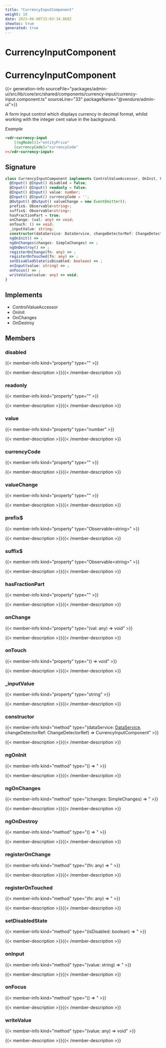 ```yaml
---
title: "CurrencyInputComponent"
weight: 10
date: 2023-06-08T15:03:34.860Z
showtoc: true
generated: true
---
```

<!-- This file was generated from the Vendure source. Do not modify. Instead, re-run the "docs:build" script -->

# CurrencyInputComponent
<div class="symbol">


# CurrencyInputComponent

{{< generation-info sourceFile="packages/admin-ui/src/lib/core/src/shared/components/currency-input/currency-input.component.ts" sourceLine="33" packageName="@vendure/admin-ui">}}

A form input control which displays currency in decimal format, whilst working
with the integer cent value in the background.

*Example*

```HTML
<vdr-currency-input
    [(ngModel)]="entityPrice"
    [currencyCode]="currencyCode"
></vdr-currency-input>
```

## Signature

```TypeScript
class CurrencyInputComponent implements ControlValueAccessor, OnInit, OnChanges, OnDestroy {
  @Input() @Input() disabled = false;
  @Input() @Input() readonly = false;
  @Input() @Input() value: number;
  @Input() @Input() currencyCode = '';
  @Output() @Output() valueChange = new EventEmitter();
  prefix$: Observable<string>;
  suffix$: Observable<string>;
  hasFractionPart = true;
  onChange: (val: any) => void;
  onTouch: () => void;
  _inputValue: string;
  constructor(dataService: DataService, changeDetectorRef: ChangeDetectorRef)
  ngOnInit() => ;
  ngOnChanges(changes: SimpleChanges) => ;
  ngOnDestroy() => ;
  registerOnChange(fn: any) => ;
  registerOnTouched(fn: any) => ;
  setDisabledState(isDisabled: boolean) => ;
  onInput(value: string) => ;
  onFocus() => ;
  writeValue(value: any) => void;
}
```
## Implements

 * ControlValueAccessor
 * OnInit
 * OnChanges
 * OnDestroy


## Members

### disabled

{{< member-info kind="property" type=""  >}}

{{< member-description >}}{{< /member-description >}}

### readonly

{{< member-info kind="property" type=""  >}}

{{< member-description >}}{{< /member-description >}}

### value

{{< member-info kind="property" type="number"  >}}

{{< member-description >}}{{< /member-description >}}

### currencyCode

{{< member-info kind="property" type=""  >}}

{{< member-description >}}{{< /member-description >}}

### valueChange

{{< member-info kind="property" type=""  >}}

{{< member-description >}}{{< /member-description >}}

### prefix$

{{< member-info kind="property" type="Observable&#60;string&#62;"  >}}

{{< member-description >}}{{< /member-description >}}

### suffix$

{{< member-info kind="property" type="Observable&#60;string&#62;"  >}}

{{< member-description >}}{{< /member-description >}}

### hasFractionPart

{{< member-info kind="property" type=""  >}}

{{< member-description >}}{{< /member-description >}}

### onChange

{{< member-info kind="property" type="(val: any) =&#62; void"  >}}

{{< member-description >}}{{< /member-description >}}

### onTouch

{{< member-info kind="property" type="() =&#62; void"  >}}

{{< member-description >}}{{< /member-description >}}

### _inputValue

{{< member-info kind="property" type="string"  >}}

{{< member-description >}}{{< /member-description >}}

### constructor

{{< member-info kind="method" type="(dataService: <a href='/admin-ui-api/providers/data-service#dataservice'>DataService</a>, changeDetectorRef: ChangeDetectorRef) => CurrencyInputComponent"  >}}

{{< member-description >}}{{< /member-description >}}

### ngOnInit

{{< member-info kind="method" type="() => "  >}}

{{< member-description >}}{{< /member-description >}}

### ngOnChanges

{{< member-info kind="method" type="(changes: SimpleChanges) => "  >}}

{{< member-description >}}{{< /member-description >}}

### ngOnDestroy

{{< member-info kind="method" type="() => "  >}}

{{< member-description >}}{{< /member-description >}}

### registerOnChange

{{< member-info kind="method" type="(fn: any) => "  >}}

{{< member-description >}}{{< /member-description >}}

### registerOnTouched

{{< member-info kind="method" type="(fn: any) => "  >}}

{{< member-description >}}{{< /member-description >}}

### setDisabledState

{{< member-info kind="method" type="(isDisabled: boolean) => "  >}}

{{< member-description >}}{{< /member-description >}}

### onInput

{{< member-info kind="method" type="(value: string) => "  >}}

{{< member-description >}}{{< /member-description >}}

### onFocus

{{< member-info kind="method" type="() => "  >}}

{{< member-description >}}{{< /member-description >}}

### writeValue

{{< member-info kind="method" type="(value: any) => void"  >}}

{{< member-description >}}{{< /member-description >}}


</div>
